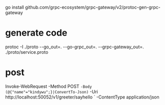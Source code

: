 go install github.com/grpc-ecosystem/grpc-gateway/v2/protoc-gen-grpc-gateway

# generate code
protoc -I ./proto --go_out=. --go-grpc_out=. --grpc-gateway_out=. ./proto/service.proto

# post
Invoke-WebRequest -Method POST `
                  -Body (@{"name"="kindywu";}|ConvertTo-Json) `
                  -Uri http://localhost:50052/v1/greeter/sayhello `
                  -ContentType application/json
